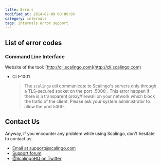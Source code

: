 ```yaml
---
title: Errors
modified_at: 2014-07-09 00:00:00
category: internals
tags: internals error support
---
```


## List of error codes

### Command Line Interface

Website of the tool: [http://cli.scalingo.com](http://cli.scalingo.com) <i class="fa fa-external-link"></i>

* CLI-1001
  <blockquote>
    The <code>scalingo</code> util communicate to Scalingo's servers only
    through a TLS-secured socket on the port _5000_. This error happen if there
    is a transparent proxy/firewall on your network which block the trafic of
    the client. Please ask your system administrator to allow the port 5000.
  </blockquote>

## Contact Us

Anyway, if you encounter any problem while using Scalingo, don't hesitate to
contact us:

* [Email at support@scalingo.com](mailto:support@scalingo.com)
* [Support forum](https://groups.google.com/forum/#!forum/scalingo-support)
* [@ScalingoHQ on Twitter](https://twitter.com/ScalingoHQ)
